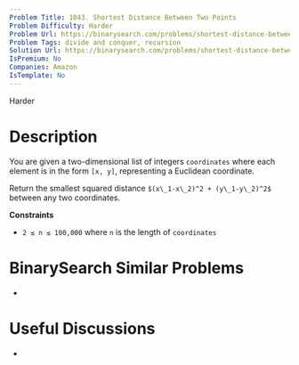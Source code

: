 ```yaml
---
Problem Title: 1043. Shortest Distance Between Two Points
Problem Difficulty: Harder
Problem Url: https://binarysearch.com/problems/shortest-distance-between-two-points/
Problem Tags: divide and conquer, recursion
Solution Url: https://binarysearch.com/problems/shortest-distance-between-two-points/solutions/
IsPremium: No
Companies: Amazon
IsTemplate: No
---
```


<span style="color: ;">Harder</span>

# Description

You are given a two-dimensional list of integers `coordinates` where each element is in the form `[x, y]`, representing a Euclidean coordinate.

Return the smallest squared distance `$(x\_1-x\_2)^2 + (y\_1-y\_2)^2$` between any two coordinates.

**Constraints**
- `2 ≤ n ≤ 100,000` where `n` is the length of `coordinates`

# BinarySearch Similar Problems

- []()

# Useful Discussions

- []()
